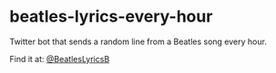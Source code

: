 # beatles-lyrics-every-hour
Twitter bot that sends a random line from a Beatles song every hour.

Find it at: [@BeatlesLyricsB](https://twitter.com/beatleslyricsb)
